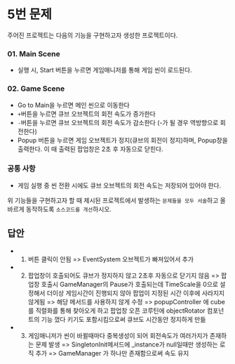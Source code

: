 # 5번 문제

주어진 프로젝트는 다음의 기능을 구현하고자 생성한 프로젝트이다.

### 01. Main Scene
- 실행 시, Start 버튼을 누르면 게임매니저를 통해 게임 씬이 로드된다.

### 02. Game Scene
- Go to Main을 누르면 메인 씬으로 이동한다
- `+`버튼을 누르면 큐브 오브젝트의 회전 속도가 증가한다
- `-`버튼을 누르면 큐브 오브젝트의 회전 속도가 감소한다 (-가 될 경우 역방향으로 회전한다)
- Popup 버튼을 누르면 게임 오브젝트가 정지(큐브의 회전이 정지)하며, Popup창을 출력한다. 이 때 출력된 팝업창은 2초 후 자동으로 닫힌다.

### 공통 사항
- 게임 실행 중 씬 전환 시에도 큐브 오브젝트의 회전 속도는 저장되어 있어야 한다.

위 기능들을 구현하고자 할 때
제시된 프로젝트에서 발생하는 `문제들을 모두 서술`하고 올바르게 동작하도록 `소스코드를 개선`하시오.

## 답안
- 1. 버튼 클릭이 안됨
=> EventSystem 오브젝트가 빠져있어서 추가

- 2. 팝업창이 호출되어도 큐브가 정지하지 않고 2초후 자동으로 닫기지 않음
=> 팝업창 호출시 GameManager의 Pause가 호출되는데 TimeScale을 0으로 설정해서 더이상 게임시간이 진행되지 않아 팝업이 지정된 시간 이후에 사라지지 않게됨
=> 해당 메서드를 사용하지 않게 수정
=> popupController 에 cube를 직렬화를 통해 찾아오게 하고 팝업창 오픈 코루틴에 objectRotator 컴포넌트의 기능 껐다 키기도 포함시킴으로써 큐브도 시간동안 정지하게 만듦

- 3. 게임매니저가 씬이 바뀔때마다 중복생성이 되어 회전속도가 여러가지가 존재하는 문제 발생
=> SingletonInit메서드에 _instance가 null일때만 생성하는 로직 추가
=> GameManager 가 하나만 존재함으로써 속도 유지